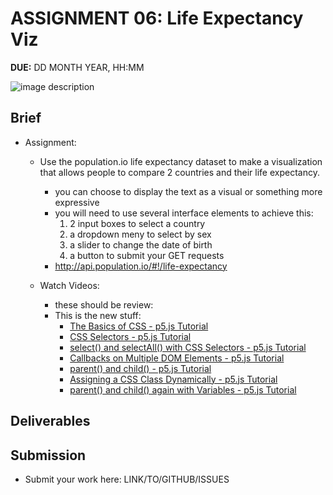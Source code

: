 # ASSIGNMENT 06: Life Expectancy Viz
**DUE:** DD MONTH YEAR, HH:MM

![image description](link/to/image)

## Brief

- Assignment:
  - Use the population.io life expectancy dataset to make a visualization that allows people to compare 2 countries and their life expectancy.
    - you can choose to display the text as a visual or something more expressive
    - you will need to use several interface elements to achieve this:
      1. 2 input boxes to select a country
      2. a dropdown meny to select by sex
      3. a slider to change the date of birth
      4. a button to submit your GET requests
    - http://api.population.io/#!/life-expectancy


  - Watch Videos:
    - these should be review:
    - This is the new stuff:
      - [The Basics of CSS - p5.js Tutorial](https://www.youtube.com/watch?v=zGL8q8iQSQw&list=PLRqwX-V7Uu6bI1SlcCRfLH79HZrFAtBvX&index=7)
      - [CSS Selectors - p5.js Tutorial](https://www.youtube.com/watch?v=sVo8Dbii8OQ&list=PLRqwX-V7Uu6bI1SlcCRfLH79HZrFAtBvX&index=9)
      - [select() and selectAll() with CSS Selectors - p5.js Tutorial](https://www.youtube.com/watch?v=sSQPLIHIzmg&list=PLRqwX-V7Uu6bI1SlcCRfLH79HZrFAtBvX&index=10)
      - [Callbacks on Multiple DOM Elements - p5.js Tutorial](https://www.youtube.com/watch?v=KeZBpeH59Q4&list=PLRqwX-V7Uu6bI1SlcCRfLH79HZrFAtBvX&index=11)
      - [parent() and child() - p5.js Tutorial](https://www.youtube.com/watch?v=eoXLD0Aw1YI&list=PLRqwX-V7Uu6bI1SlcCRfLH79HZrFAtBvX&index=12)
      - [Assigning a CSS Class Dynamically - p5.js Tutorial](https://www.youtube.com/watch?v=KMRgLi2TBhQ&list=PLRqwX-V7Uu6bI1SlcCRfLH79HZrFAtBvX&index=13)
      - [parent() and child() again with Variables - p5.js Tutorial](https://www.youtube.com/watch?v=4OAG_BkQcPE&list=PLRqwX-V7Uu6bI1SlcCRfLH79HZrFAtBvX&index=14)


## Deliverables



## Submission

* Submit your work here: LINK/TO/GITHUB/ISSUES
